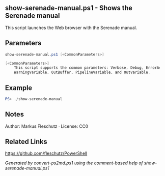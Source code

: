## show-serenade-manual.ps1 - Shows the Serenade manual

This script launches the Web browser with the Serenade manual.

## Parameters
```powershell
show-serenade-manual.ps1 [<CommonParameters>]

[<CommonParameters>]
    This script supports the common parameters: Verbose, Debug, ErrorAction, ErrorVariable, WarningAction, 
    WarningVariable, OutBuffer, PipelineVariable, and OutVariable.
```

## Example
```powershell
PS> ./show-serenade-manual

```

## Notes
Author: Markus Fleschutz · License: CC0

## Related Links
https://github.com/fleschutz/PowerShell

*Generated by convert-ps2md.ps1 using the comment-based help of show-serenade-manual.ps1*
